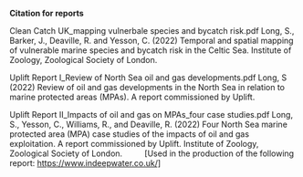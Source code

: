 **Citation for reports**

Clean Catch UK_mapping vulnerbale species and bycatch risk.pdf
Long, S., Barker, J., Deaville, R. and Yesson, C. (2022) Temporal and spatial mapping of vulnerable marine species and bycatch risk in the Celtic Sea. Institute of Zoology, Zoological Society of London.


Uplift Report I_Review of North Sea oil and gas developments.pdf
Long, S (2022) Review of oil and gas developments in the North Sea in relation to marine protected areas (MPAs). A report commissioned by Uplift.

Uplift Report II_Impacts of oil and gas on MPAs_four case studies.pdf
Long, S., Yesson, C., Williams, R., and Deaville, R. (2022) Four North Sea marine protected area (MPA) case studies of the impacts of oil and gas exploitation. A report commissioned by Uplift. Institute of Zoology, Zoological Society of London.
     [Used in the production of the following report:  https://www.indeepwater.co.uk/]
